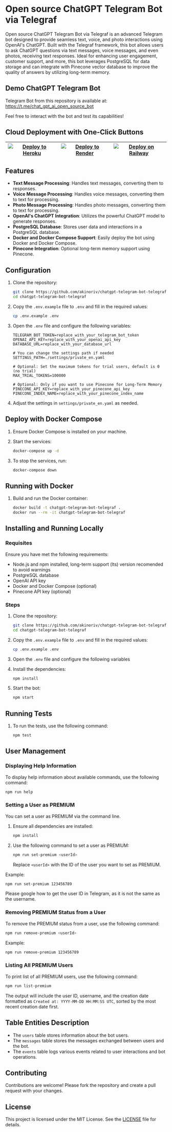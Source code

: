 # Open source ChatGPT Telegram Bot via Telegraf

Open source ChatGPT Telegram Bot via Telegraf is an advanced Telegram bot designed to provide seamless text, voice, and photo interactions using OpenAI's ChatGPT. Built with the Telegraf framework, this bot allows users to ask ChatGPT questions via text messages, voice messages, and even photos, receiving text responses. Ideal for enhancing user engagement, customer support, and more, this bot leverages PostgreSQL for data storage and can integrate with Pinecone vector database to improve the quality of answers by utilizing long-term memory.

## Demo ChatGPT Telegram Bot

Telegram Bot from this repository is available at:  
<https://t.me/chat_gpt_ai_open_source_bot>

Feel free to interact with the bot and test its capabilities!

## Cloud Deployment with One-Click Buttons

| [![Deploy to Heroku](https://www.herokucdn.com/deploy/button.svg)](https://dashboard.heroku.com/new?template=https%3A%2F%2Fgithub.com%2Fakinoriv%2Fchatgpt-telegram-bot-telegraf) | [![Deploy to Render](https://render.com/images/deploy-to-render-button.svg)](https://render.com/deploy) | [![Deploy on Railway](https://railway.app/button.svg)](https://railway.app/template/6T8UU3?referralCode=ln-goT) |
| --------------------------------------------------------------------------------------------------------------------------------------------------------------------------------- | ------------------------------------------------------------------------------------------------------- | --------------------------------------------------------------------------------------------------------------- |

## Features

- **Text Message Processing**: Handles text messages, converting them to responses.
- **Voice Message Processing**: Handles voice messages, converting them to text for processing.
- **Photo Message Processing**: Handles photo messages, converting them to text for processing.
- **OpenAI's ChatGPT Integration**: Utilizes the powerful ChatGPT model to generate responses.
- **PostgreSQL Database**: Stores user data and interactions in a PostgreSQL database.
- **Docker and Docker Compose Support**: Easily deploy the bot using Docker and Docker Compose.
- **Pinecone Integration**: Optional long-term memory support using Pinecone.

## Configuration

1. Clone the repository:

   ```bash
   git clone https://github.com/akinoriv/chatgpt-telegram-bot-telegraf.git
   cd chatgpt-telegram-bot-telegraf
   ```

2. Copy the `.env.example` file to `.env` and fill in the required values:

   ```bash
   cp .env.example .env
   ```

3. Open the `.env` file and configure the following variables:

   ```env
   TELEGRAM_BOT_TOKEN=replace_with_your_telegram_bot_token
   OPENAI_API_KEY=replace_with_your_openai_api_key
   DATABASE_URL=replace_with_your_database_url

   # You can change the settings path if needed
   SETTINGS_PATH=./settings/private_en.yaml

   # Optional: Set the maximum tokens for trial users, default is 0 (no trial)
   MAX_TRIAL_TOKENS=100000

   # Optional: Only if you want to use Pinecone for Long-Term Memory
   PINECONE_API_KEY=replace_with_your_pinecone_api_key
   PINECONE_INDEX_NAME=replace_with_your_pinecone_index_name
   ```

4. Adjust the settings in `settings/private_en.yaml` as needed.

## Deploy with Docker Compose

1. Ensure Docker Compose is installed on your machine.
2. Start the services:

   ```bash
   docker-compose up -d
   ```

3. To stop the services, run:

   ```bash
   docker-compose down
   ```

## Running with Docker

1. Build and run the Docker container:

   ```bash
   docker build -t chatgpt-telegram-bot-telegraf .
   docker run --rm -it chatgpt-telegram-bot-telegraf
   ```

## Installing and Running Locally

### Requisites

Ensure you have met the following requirements:

- Node.js and npm installed, long-term support (lts) version recomended to avoid warnings
- PostgreSQL database
- OpenAI API key
- Docker and Docker Compose (optional)
- Pinecone API key (optional)

### Steps

1. Clone the repository:

   ```bash
   git clone https://github.com/akinoriv/chatgpt-telegram-bot-telegraf.git
   cd chatgpt-telegram-bot-telegraf
   ```

2. Copy the `.env.example` file to `.env` and fill in the required values:

   ```bash
   cp .env.example .env
   ```

3. Open the `.env` file and configure the following variables

4. Install the dependencies:

   ```bash
   npm install
   ```

5. Start the bot:

   ```bash
   npm start
   ```

## Running Tests

1. To run the tests, use the following command:

   ```bash
   npm test
   ```

## User Management

### Displaying Help Information

To display help information about available commands, use the following command:

```sh
npm run help
```

### Setting a User as PREMIUM

You can set a user as PREMIUM via the command line.

1. Ensure all dependencies are installed:

   ```sh
   npm install
   ```

2. Use the following command to set a user as PREMIUM:

   ```sh
   npm run set-premium <userId>
   ```

   Replace `<userId>` with the ID of the user you want to set as PREMIUM.

Example:

```sh
npm run set-premium 123456789
```

Please google how to get the user ID in Telegram, as it is not the same as the username.

### Removing PREMIUM Status from a User

To remove the PREMIUM status from a user, use the following command:

```sh
npm run remove-premium <userId>
```

Example:

```sh
npm run remove-premium 123456789
```

### Listing All PREMIUM Users

To print list of all PREMIUM users, use the following command:

```sh
npm run list-premium
```

The output will include the user ID, username, and the creation date formatted as `Created at: YYYY-MM-DD HH:MM:SS UTC`, sorted by the most recent creation date first.

## Table Entities Description

- The `users` table stores information about the bot users.
- The `messages` table stores the messages exchanged between users and the bot.
- The `events` table logs various events related to user interactions and bot operations.

## Contributing

Contributions are welcome! Please fork the repository and create a pull request with your changes.

## License

This project is licensed under the MIT License. See the [LICENSE](LICENSE) file for details.
